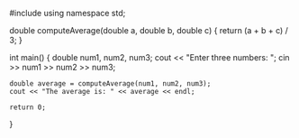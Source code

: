 #include <iostream>
using namespace std;

double computeAverage(double a, double b, double c) {
    return (a + b + c) / 3;
}

int main() {
    double num1, num2, num3;
    cout << "Enter three numbers: ";
    cin >> num1 >> num2 >> num3;

    double average = computeAverage(num1, num2, num3);
    cout << "The average is: " << average << endl;

    return 0;
}




